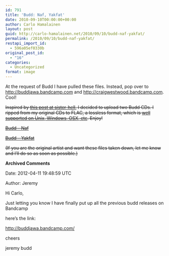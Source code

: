 ```yaml
---
id: 791
title: 'Budd: Naf, Yakfat'
date: 2010-09-10T00:00:00+00:00
author: Carlo Hamalainen
layout: post
guid: http://carlo-hamalainen.net/2010/09/10/budd-naf-yakfat/
permalink: /2010/09/10/budd-naf-yakfat/
restapi_import_id:
  - 596a05ef0330b
original_post_id:
  - "16"
categories:
  - Uncategorized
format: image
---
```

At the request of Budd I have pulled these files. Instead, pop over to <http://buddjawa.bandcamp.com> and <http://craigwestwood.bandcamp.com>. Cool! 

<s>

Inspired by [this post at sister-hell](http://sister-hell.blogspot.com/2008/09/budd-yakfat-1993_11.html), I decided to upload two Budd CDs. I ripped from my original CDs to FLAC, a lossless format, which is [well supported on Unix, Windows, OSX, etc](http://en.wikipedia.org/wiki/Free_Lossless_Audio_Codec#Decoding). Enjoy!

[Budd &#8211; Naf](http://carlo-hamalainen.net/music/Budd/Naf/)

[Budd &#8211; Yakfat](http://carlo-hamalainen.net/music/Budd/Yakfat/)

(If you are the original artist and want these files taken down, let me know and I&#8217;ll do so as soon as possible.) </s>

**Archived Comments**

Date: 2012-04-11 19:48:59 UTC

Author: Jeremy

Hi Carlo,

Just letting you know I have finally put up all the previous budd releases on Bandcamp

here&#8217;s the link:

<a href="http://buddjawa.bandcamp.com/" rel="nofollow">http://buddjawa.bandcamp.com/</a>

cheers

jeremy budd